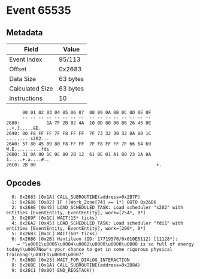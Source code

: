 # Event 65535

## Metadata

| Field           | Value    |
|-----------------|----------|
| Event Index     | 95/113   |
| Offset          | 0x2683   |
| Data Size       | 63 bytes |
| Calculated Size | 63 bytes |
| Instructions    | 10       |

```
      00 01 02 03 04 05 06 07  08 09 0A 0B 0C 0D 0E 0F
      -- -- -- -- -- -- -- --  -- -- -- -- -- -- -- --
2680:          1A 7F 2B 02 4A  10 0D 80 00 B6 26 45 0E     ..+.J.....&E.
2690: 80 F8 FF FF 7F F8 FF FF  7F 73 32 30 32 0A 80 1C  .........s202...
26A0: 57 80 45 09 80 F8 FF FF  7F F8 FF FF 7F 66 64 69  W.E..........fdi
26B0: 31 0A 80 1C 0C 80 2B 12  61 0E 01 A1 80 23 1A 8A  1.....+.a....#..
26C0: 2B 00                                             +.              
```

## Opcodes

```
  0: 0x2683 [0x1A] CALL_SUBROUTINE(address=0x2B7F)
  1: 0x2686 [0x02] IF !(Work_Zone[74] == 1*) GOTO 0x26B6
  2: 0x268E [0x45] LOAD_SCHEDULED_TASK: Load scheduler "s202" with entities [EventEntity, EventEntity], work=[254*, 0*]
  3: 0x269F [0x1C] WAIT(15* ticks)
  4: 0x26A2 [0x45] LOAD_SCHEDULED_TASK: Load scheduler "fdi1" with entities [EventEntity, EventEntity], work=[200*, 0*]
  5: 0x26B3 [0x1C] WAIT(60* ticks)
  6: 0x26B6 [0x2B] Hantileon (ID: 17719570/0x010E6112) [11128*]:
    → "\u0001\u0005\u0004\u0002\u0000\u0000\u0000 is so full of energy today!\u0007Now's your chance to get in some rigorous physical training!\u007F1\u0000\u0007"
  7: 0x26BD [0x23] WAIT_FOR_DIALOG_INTERACTION
  8: 0x26BE [0x1A] CALL_SUBROUTINE(address=0x2B8A)
  9: 0x26C1 [0x00] END_REQSTACK()
```
